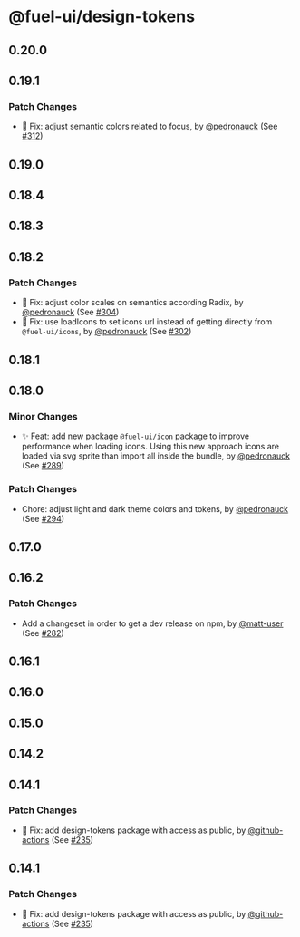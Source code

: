 # @fuel-ui/design-tokens

## 0.20.0

## 0.19.1

### Patch Changes

- 🐞 Fix: adjust semantic colors related to focus, by [@pedronauck](https://github.com/pedronauck) (See [#312](https://github.com/FuelLabs/fuel-ui/pull/312))

## 0.19.0

## 0.18.4

## 0.18.3

## 0.18.2

### Patch Changes

- 🐞 Fix: adjust color scales on semantics according Radix, by [@pedronauck](https://github.com/pedronauck) (See [#304](https://github.com/FuelLabs/fuel-ui/pull/304))
- 🐞 Fix: use loadIcons to set icons url instead of getting directly from `@fuel-ui/icons`, by [@pedronauck](https://github.com/pedronauck) (See [#302](https://github.com/FuelLabs/fuel-ui/pull/302))

## 0.18.1

## 0.18.0

### Minor Changes

- ✨ Feat: add new package `@fuel-ui/icon` package to improve performance when loading icons. Using this new approach icons are loaded via svg sprite than import all inside the bundle, by [@pedronauck](https://github.com/pedronauck) (See [#289](https://github.com/FuelLabs/fuel-ui/pull/289))

### Patch Changes

- Chore: adjust light and dark theme colors and tokens, by [@pedronauck](https://github.com/pedronauck) (See [#294](https://github.com/FuelLabs/fuel-ui/pull/294))

## 0.17.0

## 0.16.2

### Patch Changes

- Add a changeset in order to get a dev release on npm, by [@matt-user](https://github.com/matt-user) (See [#282](https://github.com/FuelLabs/fuel-ui/pull/282))

## 0.16.1

## 0.16.0

## 0.15.0

## 0.14.2

## 0.14.1

### Patch Changes

- 🐞 Fix: add design-tokens package with access as public, by [@github-actions](https://github.com/apps/github-actions) (See [#235](https://github.com/FuelLabs/fuel-ui/pull/235))

## 0.14.1

### Patch Changes

- 🐞 Fix: add design-tokens package with access as public, by [@github-actions](https://github.com/apps/github-actions) (See [#235](https://github.com/FuelLabs/fuel-ui/pull/235))
